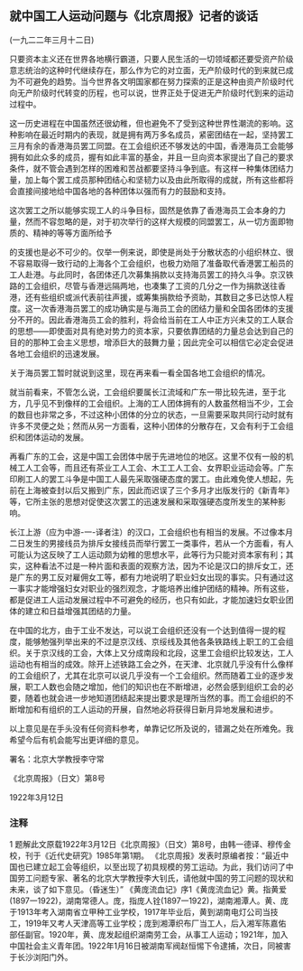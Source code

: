 ## 就中国工人运动问题与《北京周报》记者的谈话

 

(一九二二年三月十二日)

 

只要资本主义还在世界各地横行霸道，只要人民生活的一切领域都还要受资产阶级意志统治的这种时代继续存在，那么作为它的对立面，无产阶级时代的到来就已成为不可避免的趋势。当今世界各文明国家都在努力探索的正是这种由资产阶级时代向无产阶级时代转变的历程，也可以说，世界正处于促进无产阶级时代到来的运动过程中。

这一历史进程在中国虽然还很幼稚，但也避免不了受到这种世界性潮流的影响。这种影响在最近时期内的表现，就是拥有两万多名成员，紧密团结在一起，坚持罢工三月有余的香港海员罢工同盟。在工会组织还不够发达的中国，香港海员工会能够拥有如此众多的成员，握有如此丰富的基金，并且一旦向资本家提出了自己的要求条件，就不管会遇到怎样的困难和苦战都要坚持斗争到底。有这样一种集体团结力量，加上每个罢工成员那种团结心和坚韧力以及由此所取得的成就，所有这些都将会直接间接地给中国各地的各种团体以强而有力的鼓励和支持。

这次罢工之所以能够实现工人的斗争目标，固然是依靠了香港海员工会本身的力量，然而不容忽略的是，对于初次举行的这样大规模的同盟罢工，从一切方面即物质的、精神的等等方面所给予

的支援也是必不可少的。仅举一例来说，即使是尚处于分散状态的小组织林立、很不容易取得一致行动的上海各个工会组织，也极力劝阻了准备取代香港罢工船员的工人赴港。与此同时，各团体还几次募集捐款以支持海员罢工的持久斗争。京汉铁路的工会组织，尽管与香港远隔两地，也凑集了工资的几分之一作为捐款送往香港，还有些组织或派代表前往声援，或筹集捐款给予资助，其数目之多已达惊人程度。这一次香港海员罢工的成功确实是与海员工会的团结力量和全国各团体的支援分不开的。因此香港海员工会的胜利，将会给当前在工人中正方兴未艾的工人联合的思想——即使面对具有绝对势力的资本家，只要依靠团结的力量总会达到自己的目的的那种工会主义思想，增添巨大的鼓舞力量；因此完全可以相信它必定会促进各地工会组织的迅速发展。

关于海员罢工暂时就说到这里，现在再来看一看全国各地工会组织的情况。

就当前看来，不管怎么说，工会组织要属长江流域和广东一带比较先进，至于北方，几乎见不到像样的工会组织。上海的工人团体拥有的人数虽然相当不少，工会的数目也非常之多，不过这种小团体的分立的状态，一旦需要采取共同行动时就有许多不灵便之处；然而从另一方面看，这种小团体的分散存在，又会有利于工会组织和团体运动的发展。

再看广东的工会，这是中国工会团体中居于先进地位的地区。这里不仅有一般的机械工人工会等，而且还有茶业工人工会、木工工人工会、女界职业运动会等。广东印刷工人的罢工斗争是中国工人最先采取强硬态度的罢工。由此难免使人想起，先前在上海被查封以后又搬到广东，因此而迟误了三个多月才出版发行的《新青年》等，它所主张的思想对促使这次罢工的迅速发展和采取强硬态度所发生的某种影响。

长江上游（应为中游-一-译者注）的汉口，工会组织也有相当的发展。不过像本月二日发生的男接线员为排斥女接线员而举行罢工一类事件，若从一个方面看，有人可能认为这反映了工人运动颇为幼稚的思想水平，此等行为只能对资本家有利；其实，这种看法不过是一种片面和表面的观察方法，因为不论是汉口的排斥女工，还是广东的男工反对雇佣女工等，都有力地说明了职业妇女出现的事实。只有通过这一事实才能增强妇女对职业的强烈观念，才能培养出维护团结的精神。所有这些，都是促进工人运动发展过程中不可避免的经历，也只有如此，才能加速妇女职业团体的建立和日益增强其团结的力量。

在中国的北方，由于工业不发达，可以说工会组织还没有一个达到值得一提的程度，能够勉强列举出来的不过是京汉线、京绥线及其他各条铁路线上职工的工会组织。关于京汉线的工会，大体上又分成南段和北段，这里工会组织比较发达，工人运动也有相当的成效。除开上述铁路工会之外，在天津、北京就几乎没有什么像样的工会组织了，尤其在北京可以说几乎没有一个工会组织。然而随着工业的逐步发展，职工人数也会随之增加，他们的知识也在不断增进，必然会感到组织工会的必要，随着也就会进一步地知道团结起来提出要求是理所当然的事。而工会组织的不断增加和有组织的工人运动的开展，自然地必将获得日新月异地发展和进步。

以上意见是在手头没有任何资料参考，单靠记忆所及说的，错漏之处在所难免。我希望今后有机会能写出更详细的意见。

 

署名：北京大学教授李守常

《北京周报》（日文）第8号

1922年3月12日

 


### 注释
1 题解此文原载1922年3月12日《北京周报》（日文）第8号，由韩一德译、穆传金校，刊于《近代史研究》1985年第1期。
《北京周报》发表时原编者按：“最近中国也已建立起工会等组织，以至出现了初具规模的劳工运动。为此，我们访问了中国劳工问题专家、著名的北京大学教授李大钊氏，请他就中国的劳工问题的现状和未来，谈了如下意见。（昏迷生）” 《黄庞流血记》序1《黄庞流血记》黄。指黄爱(1897一1922)，湖南常德人。庞，指庞人铨(1897一1922)，湖南湘潭人。黄、庞于1913年考入湖南省立甲种工业学校，1917年毕业后，黄到湖南电灯公司当技工，1919年又考人天津高等工业学校；庞到湘潭织布厂当工人，后入湘军陈嘉佑部任副官。1920年，黄、庞发起组织湖南劳工会，从事工人运动；1921年，加入中国社会主义青年团。1922年1月16日被湖南军阀赵恒惕下令逮捕，次日，同被害于长沙浏阳门外。
